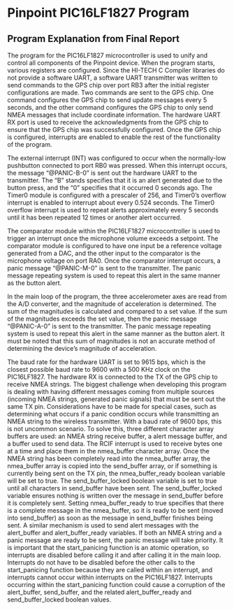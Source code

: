 # Pinpoint PIC16LF1827 Program

## Program Explanation from Final Report

The program for the PIC16LF1827 microcontroller is used to unify and control all components of the Pinpoint device. When the program starts, various registers are configured. Since the HI-TECH C Compiler libraries do not provide a software UART, a software UART transmitter was written to send commands to the GPS chip over port RB3 after the initial register configurations are made. Two commands are sent to the GPS chip. One command configures the GPS chip to send update messages every 5 seconds, and the other command configures the GPS chip to only send NMEA messages that include coordinate information. The hardware UART RX port is used to receive the acknowledgments from the GPS chip to ensure that the GPS chip was successfully configured. Once the GPS chip is configured, interrupts are enabled to enable the rest of the functionality of the program. 

The external interrupt (INT) was configured to occur when the normally-low pushbutton connected to port RB0 was pressed. When this interrupt occurs, the message “@PANIC-B-0” is sent out the hardware UART to the transmitter. The “B” stands specifies that it is an alert generated due to the button press, and the “0” specifies that it occurred 0 seconds ago. The Timer0 module is configured with a prescaler of 256, and Timer0’s overflow interrupt is enabled to interrupt about every 0.524 seconds. The Timer0 overflow interrupt is used to repeat alerts approximately every 5 seconds until it has been repeated 12 times or another alert occurred. 

The comparator module within the PIC16LF1827 microcontroller is used to trigger an interrupt once the microphone volume exceeds a setpoint. The comparator module is configured to have one input be a reference voltage generated from a DAC, and the other input to the comparator is the microphone voltage on port RA0. Once the comparator interrupt occurs, a panic message “@PANIC-M-0” is sent to the transmitter. The panic message repeating system is used to repeat this alert in the same manner as the button alert.

In the main loop of the program, the three accelerometer axes are read from the A/D converter, and the magnitude of acceleration is determined. The sum of the magnitudes is calculated and compared to a set value. If the sum of the magnitudes exceeds the set value, then the panic message “@PANIC-A-0” is sent to the transmitter. The panic message repeating system is used to repeat this alert in the same manner as the button alert. It must be noted that this sum of magnitudes is not an accurate method of determining the device’s magnitude of acceleration. 

The baud rate for the hardware UART is set to 9615 bps, which is the closest possible baud rate to 9600 with a 500 KHz clock on the PIC16LF1827. The hardware RX is connected to the TX of the GPS chip to receive NMEA strings. The biggest challenge when developing this program is dealing with having different messages coming from multiple sources (incoming NMEA strings, generated panic signals) that must be sent out the same TX pin. Considerations have to be made for special cases, such as determining what occurs if a panic condition occurs while transmitting an NMEA string to the wireless transmitter. With a baud rate of 9600 bps, this is not uncommon scenario. To solve this, three different character array buffers are used: an NMEA string receive buffer, a alert message buffer, and a buffer used to send data. The RCIF interrupt is used to receive bytes one at a time and place them in the nmea_buffer character array. Once the NMEA string has been completely read into the nmea_buffer array, the nmea_buffer array is copied into the send_buffer array, or if something is currently being sent on the TX pin, the nmea_buffer_ready boolean variable will be set to true. The send_buffer_locked boolean variable is set to true until all characters in send_buffer have been sent. The send_buffer_locked variable ensures nothing is written over the message in send_buffer before it is completely sent. Setting nmea_buffer_ready to true specifies that there is a complete message in the nmea_buffer, so it is ready to be sent (moved into send_buffer) as soon as the message in send_buffer finishes being sent. A similar mechanism is used to send alert messages with the alert_buffer and alert_buffer_ready variables. If both an NMEA string and a panic message are ready to be sent, the panic message will take priority. It is important that the start_panicing function is an atomic operation, so interrupts are disabled before calling it and after calling it in the main loop. Interrupts do not have to be disabled before the other calls to the start_panicing function because they are called within an interrupt, and interrupts cannot occur within interrupts on the PIC16LF1827. Interrupts occurring within the start_panicing function could cause a corruption of the alert_buffer, send_buffer, and the related alert_buffer_ready and send_buffer_locked boolean values. 
